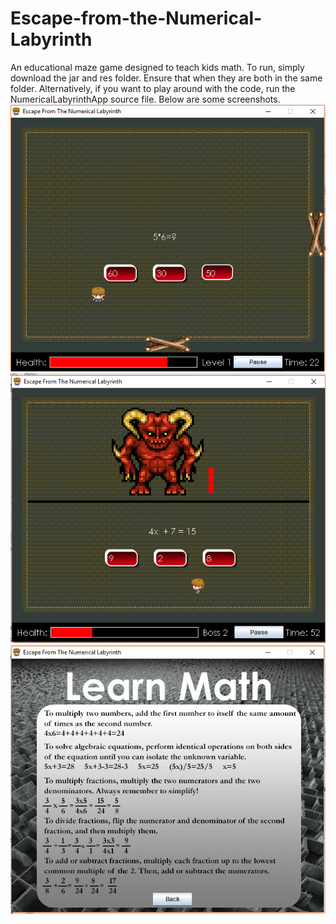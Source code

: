 # Escape-from-the-Numerical-Labyrinth
An educational maze game designed to teach kids math.
To run, simply download the jar and res folder. Ensure that when they are both in the same folder. Alternatively, if you want to play around with the code, run the NumericalLabyrinthApp source file. Below are some screenshots.
![p1](https://raw.githubusercontent.com/avivh72/Escape-from-the-Numerical-Labyrinth/master/screenshots/maze.PNG)
![p2](https://raw.githubusercontent.com/avivh72/Escape-from-the-Numerical-Labyrinth/master/screenshots/boss.png)
![p3](https://raw.githubusercontent.com/avivh72/Escape-from-the-Numerical-Labyrinth/master/screenshots/learn.png)
